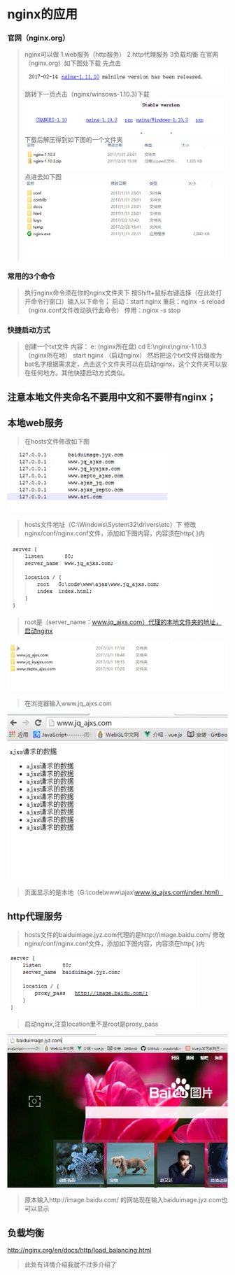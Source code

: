 # nginx的应用
### 官网（nginx.org）
>nginx可以做
1.web服务（http服务）
2.http代理服务
3负载均衡
在官网（nginx.org）如下图处下载
先点击
![](nginx1.11.10.png)
跳转下一页点击（nginx/winsows-1.10.3)下载
![](nginxdownload.png)
下载后解压得到如下图的一个文件夹
![](nginxjy.png)
点进去如下图
![](nginxnr.png)
### 常用的3个命令
>执行nginx命令须在你的nginx文件夹下 按Shift+鼠标右键选择（在此处打开命令行窗口）输入以下命令；
启动：start nginx
重启：nginx -s reload （nginx.conf文件改动执行此命令）
停用：nginx -s stop

### 快捷启动方式
>创建一个txt文件
内容：
e:   (nginx所在盘)
cd E:\nginx\nginx-1.10.3 （nginx所在地）
start nginx （启动nginx）
然后把这个txt文件后缀改为bat名字根据需求定，点击这个文件夹可以在启动nginx，这个文件夹可以放在任何地方。其他快捷启动方式类似。

## 注意本地文件夹命名不要用中文和不要带有nginx；

## 本地web服务
>在hosts文件修改如下图

![](hosts.png)
>hosts文件地址（C:\Windows\System32\drivers\etc）下
修改nginx/conf/nginx.conf文件，添加如下图内容，内容须在http{ }内

![](nginxconf.png)
>root是（server_name：www.jq_ajxs.com）代理的本地文件夹的地址，启动nginx

![](wjj.png)
>在浏览器输入www.jq_ajxs.com

![](http.png)
>页面显示的是本地（G:\code\www\ajax\www.jq_ajxs.com\index.html）

## http代理服务
>hosts文件的baiduimage.jyz.com代理的是http://image.baidu.com/
修改nginx/conf/nginx.conf文件，添加如下图内容，内容须在http{ }内

![](nginxdl.png)
>启动nginx,注意location里不是root是prosy_pass

![](httpdl.png)
>原本输入http://image.baidu.com/ 的网站现在输入baiduimage.jyz.com也可以显示

## 负载均衡
http://nginx.org/en/docs/http/load_balancing.html
>此处有详情介绍我就不过多介绍了
